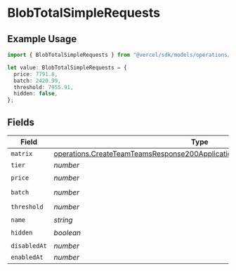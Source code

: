 # BlobTotalSimpleRequests

## Example Usage

```typescript
import { BlobTotalSimpleRequests } from "@vercel/sdk/models/operations/createteam.js";

let value: BlobTotalSimpleRequests = {
  price: 7791.8,
  batch: 2420.99,
  threshold: 7955.91,
  hidden: false,
};
```

## Fields

| Field                                                                                                                                                                          | Type                                                                                                                                                                           | Required                                                                                                                                                                       | Description                                                                                                                                                                    |
| ------------------------------------------------------------------------------------------------------------------------------------------------------------------------------ | ------------------------------------------------------------------------------------------------------------------------------------------------------------------------------ | ------------------------------------------------------------------------------------------------------------------------------------------------------------------------------ | ------------------------------------------------------------------------------------------------------------------------------------------------------------------------------ |
| `matrix`                                                                                                                                                                       | [operations.CreateTeamTeamsResponse200ApplicationJSONResponseBodyBillingMatrix](../../models/operations/createteamteamsresponse200applicationjsonresponsebodybillingmatrix.md) | :heavy_minus_sign:                                                                                                                                                             | N/A                                                                                                                                                                            |
| `tier`                                                                                                                                                                         | *number*                                                                                                                                                                       | :heavy_minus_sign:                                                                                                                                                             | N/A                                                                                                                                                                            |
| `price`                                                                                                                                                                        | *number*                                                                                                                                                                       | :heavy_check_mark:                                                                                                                                                             | N/A                                                                                                                                                                            |
| `batch`                                                                                                                                                                        | *number*                                                                                                                                                                       | :heavy_check_mark:                                                                                                                                                             | N/A                                                                                                                                                                            |
| `threshold`                                                                                                                                                                    | *number*                                                                                                                                                                       | :heavy_check_mark:                                                                                                                                                             | N/A                                                                                                                                                                            |
| `name`                                                                                                                                                                         | *string*                                                                                                                                                                       | :heavy_minus_sign:                                                                                                                                                             | N/A                                                                                                                                                                            |
| `hidden`                                                                                                                                                                       | *boolean*                                                                                                                                                                      | :heavy_check_mark:                                                                                                                                                             | N/A                                                                                                                                                                            |
| `disabledAt`                                                                                                                                                                   | *number*                                                                                                                                                                       | :heavy_minus_sign:                                                                                                                                                             | N/A                                                                                                                                                                            |
| `enabledAt`                                                                                                                                                                    | *number*                                                                                                                                                                       | :heavy_minus_sign:                                                                                                                                                             | N/A                                                                                                                                                                            |